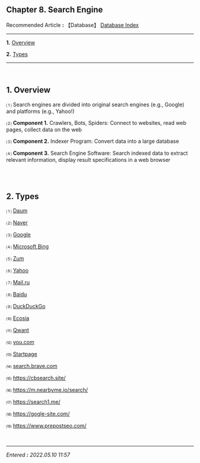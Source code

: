 ## **Chapter 8. Search Engine**

Recommended Article **:** 【Database】 [Database Index](https://jb243.github.io/pages/1709)

---

**1.** [Overview](#1-overview)

**2.** [Types](#2-types)

---

<br>

## **1. Overview**

 ⑴ Search engines are divided into original search engines (e.g., Google) and platforms (e.g., Yahoo!)

 ⑵ **Component 1.** Crawlers, Bots, Spiders: Connect to websites, read web pages, collect data on the web

 ⑶ **Component 2.** Indexer Program: Convert data into a large database

 ⑷ **Component 3.** Search Engine Software: Search indexed data to extract relevant information, display result specifications in a web browser

<br>

<br>

## **2. Types**

 ⑴ [Daum](https://www.daum.net/)

 ⑵ [Naver](https://www.naver.com/)

 ⑶ [Google](https://www.google.com/)

 ⑷ [Microsoft Bing](https://www.bing.com/)

 ⑸ [Zum](https://zum.com/)

⑹ [Yahoo](https://www.yahoo.com/) 

 ⑺ [Mail.ru](https://mail.ru/)

 ⑻ [Baidu](https://www.baidu.com/)

 ⑼ [DuckDuckGo](https://duckduckgo.com/)

 ⑽ [Ecosia](https://www.ecosia.org/)

 ⑾ [Qwant](https://www.qwant.com/)

 ⑿ [you.com](https://you.com/)

 ⒀ [Startpage](https://www.startpage.com/)

 ⒁ [search.brave.com](https://search.brave.com/)

 ⒂ <https://cbsearch.site/>

 ⒃ <https://m.nearbyme.io/search/>

 ⒄ <https://search1.me/>

⒅ <https://gogle-site.com/>

⒆ <https://www.prepostseo.com/>

<br>

---

_Entered **:** 2022.05.10 11:57_

